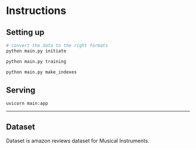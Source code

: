 # Instructions

## Setting up

```zsh
# convert the data to the right formats
python main.py initiate

python main.py training

python main.py make_indexes
```


## Serving

```
uvicorn main:app
```

----



## Dataset

Dataset is amazon reviews dataset for Musical Instruments.
